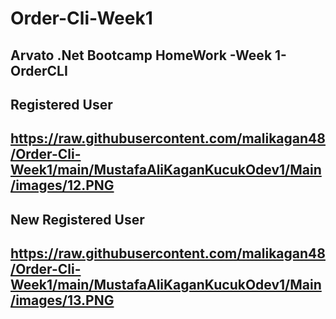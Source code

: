 # Order-Cli-Week1
 Arvato .Net Bootcamp HomeWork -Week 1- OrderCLI
---
**Registered User**
---
https://raw.githubusercontent.com/malikagan48/Order-Cli-Week1/main/MustafaAliKaganKucukOdev1/Main/images/12.PNG
---
**New Registered User**
---
https://raw.githubusercontent.com/malikagan48/Order-Cli-Week1/main/MustafaAliKaganKucukOdev1/Main/images/13.PNG
---
